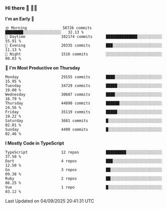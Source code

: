 ### Hi there 👋 🧑‍💻



<!--START_SECTION:waka-->
**I'm an Early 🐤** 

```text
🌞 Morning                58726 commits       ████████░░░░░░░░░░░░░░░░░   32.13 % 
🌆 Daytime                102174 commits      ██████████████░░░░░░░░░░░   55.91 % 
🌃 Evening                20335 commits       ███░░░░░░░░░░░░░░░░░░░░░░   11.13 % 
🌙 Night                  1516 commits        ░░░░░░░░░░░░░░░░░░░░░░░░░   00.83 % 
```
📅 **I'm Most Productive on Thursday** 

```text
Monday                   29155 commits       ████░░░░░░░░░░░░░░░░░░░░░   15.95 % 
Tuesday                  34729 commits       █████░░░░░░░░░░░░░░░░░░░░   19.00 % 
Wednesday                30687 commits       ████░░░░░░░░░░░░░░░░░░░░░   16.79 % 
Thursday                 44890 commits       ██████░░░░░░░░░░░░░░░░░░░   24.56 % 
Friday                   35119 commits       █████░░░░░░░░░░░░░░░░░░░░   19.22 % 
Saturday                 3681 commits        █░░░░░░░░░░░░░░░░░░░░░░░░   02.01 % 
Sunday                   4490 commits        █░░░░░░░░░░░░░░░░░░░░░░░░   02.46 % 
```


**I Mostly Code in TypeScript** 

```text
TypeScript               12 repos            █████████░░░░░░░░░░░░░░░░   37.50 % 
Dart                     4 repos             ███░░░░░░░░░░░░░░░░░░░░░░   12.50 % 
Go                       3 repos             ██░░░░░░░░░░░░░░░░░░░░░░░   09.38 % 
Ruby                     2 repos             ██░░░░░░░░░░░░░░░░░░░░░░░   06.25 % 
Vue                      1 repo              █░░░░░░░░░░░░░░░░░░░░░░░░   03.12 % 
```




 Last Updated on 04/09/2025 20:41:31 UTC
<!--END_SECTION:waka-->


